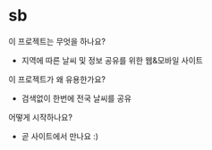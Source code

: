 # sb

이 프로젝트는 무엇을 하나요?
- 지역에 따른 날씨 및 정보 공유를 위한 웹&모바일 사이트
  
이 프로젝트가 왜 유용한가요?
- 검색없이 한번에 전국 날씨를 공유

어떻게 시작하나요?
- 곧 사이트에서 만나요 :) 
